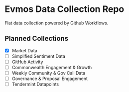 # Evmos Data Collection Repo

Flat data collection powered by Github Workflows.

## Planned Collections
- [x] Market Data 
- [ ] Simplified Sentiment Data
- [ ] GitHub Activity
- [ ] Commonwealth Engagement & Growth
- [ ] Weekly Community & Gov Call Data 
- [ ] Governance & Proposal Engagement
- [ ] Tendermint Datapoints

